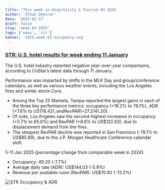 ```yaml
---
title: 'This week in Hospitality & Tourism #3 2025'
author: 'Ilhan Demirer'
date: '2025-01-17'
draft: false
slug: 'week-03-2025'
tags: ['news', 'str']
banner: '2025-week-03-occupancy.svg'
---
```


### [STR: U.S. hotel results for week ending 11 January](https://str.com/press-release/us-hotel-results-week-ending-11-january)

The U.S. hotel industry reported negative year-over-year comparisons, according to CoStar’s latest data through 11 January.

Performance was impacted by shifts in the MLK Day and group/conference calendars, as well as various weather events, including the Los Angeles fires and winter storm Cora.

- Among the Top 25 Markets, Tampa reported the largest gains in each of the three key performance metrics: occupancy (+18.2% to 79.1%), ADR (+7.6% to US$178.42), and RevPAR (+27.2% to US$141.20).
- Of note, Los Angeles saw the second-highest increases in occupancy (+5.7% to 65.0%) and RevPAR (+8.6% to US$122.63), due to displacement demand from the fires.
- The steepest RevPAR decline was reported in San Francisco (-78.1% to US$85.89), due to the J.P. Morgan Healthcare Conference calendar shift.

5-11 Jan 2025 (percentage change from comparable week in 2024):

- Occupancy: 49.20 (-7.7%)
- Average daily rate (ADR): US$144.03 (-5.9%)
- Revenue per available room (RevPAR): US$70.92 (-13.2%)

![STR Occupancy & ADR](/images/blogimages/2025-week-03-occupancy.svg)

